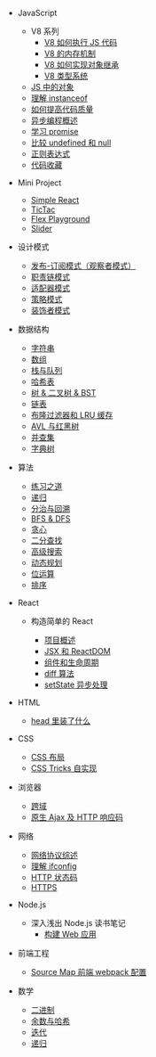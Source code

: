 - JavaScript

  - V8 系列
    - [V8 如何执行 JS 代码](js/v8-process.md)
    - [V8 的内存机制](js/v8-gc.md)
    - [V8 如何实现对象继承](js/v8-inheritance.md)
    - [V8 类型系统](v8)
  - [JS 中的对象](js/OOP)
  - [理解 instanceof](js/instanceof)
  - [如何提高代码质量](js/tips.md)
  - [异步编程概述](js/async)
  - [学习 promise](js/promise)
  - [比较 undefined 和 null](js/undefined)
  - [正则表达式](https://github.com/duyue6002/Blog/issues/19)
  - [代码收藏](js/example.md)

- Mini Project

  - [Simple React](mini-project/simple-react.md)
  - [TicTac](mini-project/tictac.md)
  - [Flex Playground](mini-project/flex-playground.md)
  - [Slider](mini-project/slider.md)

- 设计模式

  - [发布-订阅模式（观察者模式）](pattern/observer.md)
  - [职责链模式](pattern/chain.md)
  - [适配器模式](pattern/adapter.md)
  - [策略模式](pattern/strategy.md)
  - [装饰者模式](pattern/decorator.md)

- 数据结构

  - [字符串](algo/string.md)
  - [数组](algo/array.md)
  - [栈与队列](algo/stack-queue.md)
  - [哈希表](algo/hash.md)
  - [树 & 二叉树 & BST](algo/tree.md)
  - [链表](algo/linkedlist.md)
  - [布隆过滤器和 LRU 缓存](algo/bloom-filter.md)
  - [AVL 与红黑树](algo/balanced-tree.md)
  - [并查集](algo/union-find.md)
  - [字典树](algo/trie.md)

- 算法

  - [练习之道](algo/notes.md)
  - [递归](algo/recursive.md)
  - [分治与回溯](algo/divide-conquer.md)
  - [BFS & DFS](algo/bfs-dfs.md)
  - [贪心](algo/greedy.md)
  - [二分查找](algo/binary-search.md)
  - [高级搜索](algo/advanced-search.md)
  - [动态规划](algo/dp.md)
  - [位运算](algo/bit.md)
  - [排序](algo/sort.md)

- React

  - 构造简单的 React

    - [项目概述](react/build/basic.md)
    - [JSX 和 ReactDOM](react/build/jsx-reactdom.md)
    - [组件和生命周期](react/build/component.md)
    - [diff 算法](react/build/diff.md)
    - [setState 异步处理](react/build/setState.md)

- HTML

  - [head 里装了什么](html/head)

- CSS

  - [CSS 布局](https://github.com/duyue6002/Blog/issues/14)
  - [CSS Tricks 自实现](https://github.com/duyue6002/Blog/issues/15)

- 浏览器

  - [跨域](https://github.com/duyue6002/Blog/issues/20)
  - [原生 Ajax 及 HTTP 响应码](https://github.com/duyue6002/Blog/issues/4)

- 网络

  - [网络协议综述](network/basic)
  - [理解 ifconfig](network/ifconfig)
  - [HTTP 状态码](network/http/code)
  - [HTTPS](network/http/https)

- Node.js

  - 深入浅出 Node.js 读书笔记
    - [构建 Web 应用](node/book/web)

- 前端工程

  - [Source Map 前端 webpack 配置](project/sourcemap/fe)

- 数学

  - [二进制](math/binary)
  - [余数与哈希](math/mod)
  - [迭代](math/iterator)
  - [递归](math/recursive)
